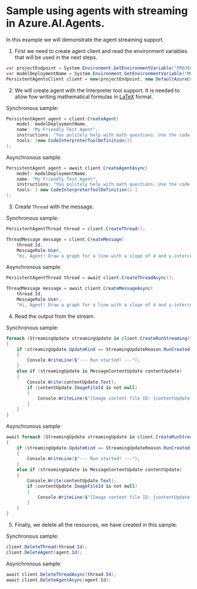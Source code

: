 # Sample using agents with streaming in Azure.AI.Agents.

In this example we will demonstrate the agent streaming support.

1. First we need to create agent client and read the environment variables that will be used in the next steps.
```C# Snippet:AgentsStreamingAsync_CreateClient
var projectEndpoint = System.Environment.GetEnvironmentVariable("PROJECT_ENDPOINT");
var modelDeploymentName = System.Environment.GetEnvironmentVariable("MODEL_DEPLOYMENT_NAME");
PersistentAgentsClient client = new(projectEndpoint, new DefaultAzureCredential());
```
2. We will create agent with the Interpreter tool support. It is needed to allow fow writing mathematical formulas in [LaTeX](https://en.wikipedia.org/wiki/LaTeX) format.

Synchronous sample:
```C# Snippet:AgentsStreaming_CreateAgent
PersistentAgent agent = client.CreateAgent(
    model: modelDeploymentName,
    name: "My Friendly Test Agent",
    instructions: "You politely help with math questions. Use the code interpreter tool when asked to visualize numbers.",
    tools: [new CodeInterpreterToolDefinition()]
);
```

Asynchronous sample:
```C# Snippet:AgentsStreamingAsync_CreateAgent
PersistentAgent agent = await client.CreateAgentAsync(
    model: modelDeploymentName,
    name: "My Friendly Test Agent",
    instructions: "You politely help with math questions. Use the code interpreter tool when asked to visualize numbers.",
    tools: [ new CodeInterpreterToolDefinition() ]
);
```

3. Create `Thread` with the message.

Synchronous sample:
```C# Snippet:AgentsStreaming_CreateThread
PersistentAgentThread thread = client.CreateThread();

ThreadMessage message = client.CreateMessage(
    thread.Id,
    MessageRole.User,
    "Hi, Agent! Draw a graph for a line with a slope of 4 and y-intercept of 9.");
```

Asynchronous sample:
```C# Snippet:AgentsStreamingAsync_CreateThread
PersistentAgentThread thread = await client.CreateThreadAsync();

ThreadMessage message = await client.CreateMessageAsync(
    thread.Id,
    MessageRole.User,
    "Hi, Agent! Draw a graph for a line with a slope of 4 and y-intercept of 9.");
```

4. Read the output from the stream.

Synchronous sample:
```C# Snippet:AgentsStreaming_StreamLoop
foreach (StreamingUpdate streamingUpdate in client.CreateRunStreaming(thread.Id, agent.Id))
{
    if (streamingUpdate.UpdateKind == StreamingUpdateReason.RunCreated)
    {
        Console.WriteLine($"--- Run started! ---");
    }
    else if (streamingUpdate is MessageContentUpdate contentUpdate)
    {
        Console.Write(contentUpdate.Text);
        if (contentUpdate.ImageFileId is not null)
        {
            Console.WriteLine($"[Image content file ID: {contentUpdate.ImageFileId}");
        }
    }
}
```

Asynchronous sample:
```C# Snippet:AgentsStreamingAsync_StreamLoop
await foreach (StreamingUpdate streamingUpdate in client.CreateRunStreamingAsync(thread.Id, agent.Id))
{
    if (streamingUpdate.UpdateKind == StreamingUpdateReason.RunCreated)
    {
        Console.WriteLine($"--- Run started! ---");
    }
    else if (streamingUpdate is MessageContentUpdate contentUpdate)
    {
        Console.Write(contentUpdate.Text);
        if (contentUpdate.ImageFileId is not null)
        {
            Console.WriteLine($"[Image content file ID: {contentUpdate.ImageFileId}");
        }
    }
}
```

5. Finally, we delete all the resources, we have created in this sample.

Synchronous sample:
```C# Snippet:AgentsStreaming_Cleanup
client.DeleteThread(thread.Id);
client.DeleteAgent(agent.Id);
```

Asynchronous sample:
```C# Snippet:AgentsStreamingAsync_Cleanup
await client.DeleteThreadAsync(thread.Id);
await client.DeleteAgentAsync(agent.Id);
```
